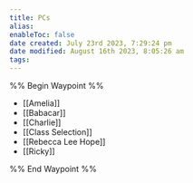 ```yaml
---
title: PCs
alias: 
enableToc: false
date created: July 23rd 2023, 7:29:24 pm
date modified: August 16th 2023, 8:05:26 am
tags: 
---
```

%% Begin Waypoint %%
- [[Amelia]]
- [[Babacar]]
- [[Charlie]]
- [[Class Selection]]
- [[Rebecca Lee Hope]]
- [[Ricky]]

%% End Waypoint %%
